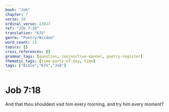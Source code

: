 ```yaml
---
book: "Job"
chapter: 7
verse: 18
ordinal_verse: 13027
ref: "Job 7:18"
translation: "KJV"
genre: "Poetry/Wisdom"
word_count: 13
topics: []
cross_references: []
grammar_tags: [question, conjunctive-opener, poetry-register]
thematic_tags: [time-parts-of-day, time]
tags: ["Bible","KJV","Job"]
---
```


# Job 7:18

And that thou shouldest visit him every morning, and try him every moment?
